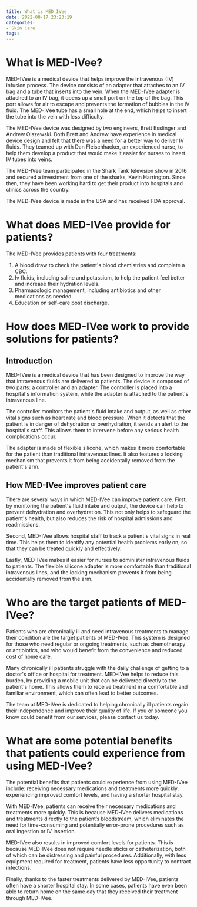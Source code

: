 ```yaml
---
title: What is MED IVee
date: 2022-08-17 23:23:19
categories:
- Skin Care
tags:
---
```



#  What is MED-IVee?

MED-IVee is a medical device that helps improve the intravenous (IV) infusion process. The device consists of an adapter that attaches to an IV bag and a tube that inserts into the vein. When the MED-IVee adapter is attached to an IV bag, it opens up a small port on the top of the bag. This port allows for air to escape and prevents the formation of bubbles in the IV fluid. The MED-IVee tube has a small hole at the end, which helps to insert the tube into the vein with less difficulty.

The MED-IVee device was designed by two engineers, Brett Esslinger and Andrew Olszewski. Both Brett and Andrew have experience in medical device design and felt that there was a need for a better way to deliver IV fluids. They teamed up with Dan Fleischhacker, an experienced nurse, to help them develop a product that would make it easier for nurses to insert IV tubes into veins.

The MED-IVee team participated in the Shark Tank television show in 2016 and secured a investment from one of the sharks, Kevin Harrington. Since then, they have been working hard to get their product into hospitals and clinics across the country.

The MED-IVee device is made in the USA and has received FDA approval.

#  What does MED-IVee provide for patients? 

The MED-IVee provides patients with four treatments: 

1. A blood draw to check the patient's blood chemistries and complete a CBC.
2. Iv fluids, including saline and potassium, to help the patient feel better and increase their hydration levels.
3. Pharmacologic management, including antibiotics and other medications as needed.
4. Education on self-care post discharge.

#  How does MED-IVee work to provide solutions for patients? 

 ## Introduction
MED-IVee is a medical device that has been designed to improve the way that intravenous fluids are delivered to patients. The device is composed of two parts: a controller and an adapter. The controller is placed into a hospital's information system, while the adapter is attached to the patient's intravenous line.

The controller monitors the patient's fluid intake and output, as well as other vital signs such as heart rate and blood pressure. When it detects that the patient is in danger of dehydration or overhydration, it sends an alert to the hospital's staff. This allows them to intervene before any serious health complications occur.

The adapter is made of flexible silicone, which makes it more comfortable for the patient than traditional intravenous lines. It also features a locking mechanism that prevents it from being accidentally removed from the patient's arm.

## How MED-IVee improves patient care 
There are several ways in which MED-IVee can improve patient care. First, by monitoring the patient's fluid intake and output, the device can help to prevent dehydration and overhydration. This not only helps to safeguard the patient's health, but also reduces the risk of hospital admissions and readmissions.

Second, MED-IVee allows hospital staff to track a patient's vital signs in real time. This helps them to identify any potential health problems early on, so that they can be treated quickly and effectively.

Lastly, MED-IVee makes it easier for nurses to administer intravenous fluids to patients. The flexible silicone adapter is more comfortable than traditional intravenous lines, and the locking mechanism prevents it from being accidentally removed from the arm.

#  Who are the target patients of MED-IVee? 

Patients who are chronically ill and need intravenous treatments to manage their condition are the target patients of MED-IVee. This system is designed for those who need regular or ongoing treatments, such as chemotherapy or antibiotics, and who would benefit from the convenience and reduced cost of home care.

Many chronically ill patients struggle with the daily challenge of getting to a doctor's office or hospital for treatment. MED-IVee helps to reduce this burden, by providing a mobile unit that can be delivered directly to the patient's home. This allows them to receive treatment in a comfortable and familiar environment, which can often lead to better outcomes.

The team at MED-IVee is dedicated to helping chronically ill patients regain their independence and improve their quality of life. If you or someone you know could benefit from our services, please contact us today.

#  What are some potential benefits that patients could experience from using MED-IVee?

The potential benefits that patients could experience from using MED-IVee include: receiving necessary medications and treatments more quickly, experiencing improved comfort levels, and having a shorter hospital stay.

With MED-IVee, patients can receive their necessary medications and treatments more quickly. This is because MED-IVee delivers medications and treatments directly to the patient’s bloodstream, which eliminates the need for time-consuming and potentially error-prone procedures such as oral ingestion or IV insertion.

MED-IVee also results in improved comfort levels for patients. This is because MED-IVee does not require needle sticks or catheterization, both of which can be distressing and painful procedures. Additionally, with less equipment required for treatment, patients have less opportunity to contract infections.

Finally, thanks to the faster treatments delivered by MED-IVee, patients often have a shorter hospital stay. In some cases, patients have even been able to return home on the same day that they received their treatment through MED-IVee.